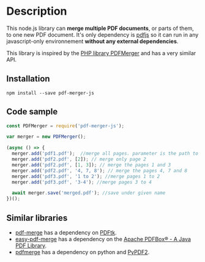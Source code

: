 # Description

This node.js library can **merge multiple PDF documents**, or parts of them, to one new PDF document. It's only dependency is [pdfjs](https://www.npmjs.com/package/pdfjs) so it can run in any javascript-only environnement **without any external dependencies**.

This library is inspired by the [PHP library PDFMerger](https://github.com/myokyawhtun/PDFMerger) and has a very similar API.

## Installation

`npm install --save pdf-merger-js`

## Code sample

```javascript
const PDFMerger = require('pdf-merger-js');

var merger = new PDFMerger();

(async () => {
  merger.add('pdf1.pdf');  //merge all pages. parameter is the path to file and filename.
  merger.add('pdf2.pdf', [2]); // merge only page 2
  merger.add('pdf2.pdf', [1, 3]); // merge the pages 1 and 3
  merger.add('pdf2.pdf', '4, 7, 8'); // merge the pages 4, 7 and 8
  merger.add('pdf3.pdf', '1 to 2'); //merge pages 1 to 2
  merger.add('pdf3.pdf', '3-4'); //merge pages 3 to 4

  await merger.save('merged.pdf'); //save under given name
})();
```

## Similar libraries

* [pdf-merge](https://www.npmjs.com/package/pdf-merge) has a dependency on [PDFtk](https://www.pdflabs.com/tools/pdftk-the-pdf-toolkit/).
* [easy-pdf-merge](https://www.npmjs.com/package/easy-pdf-merge) has a dependency on the [Apache PDFBox® - A Java PDF Library](https://pdfbox.apache.org/).
* [pdfmerge](https://www.npmjs.com/package/pdfmerge) has a dependency on python and [PyPDF2](https://pythonhosted.org/PyPDF2/).
